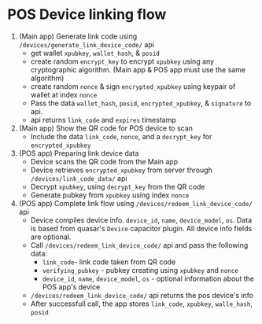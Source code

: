# POS Device linking flow
1. (Main app) Generate link code using `/devices/generate_link_device_code/` api
    - get wallet `xpubkey`, `wallet_hash`, & `posid`
    - create random `encrypt_key` to encrypt `xpubkey` using any cryptographic algorithm. (Main app & POS app must use the same algorithm)
    - create random `nonce` & sign `encrypted_xpubkey` using keypair of wallet at index `nonce`
    - Pass the data `wallet_hash`, `posid`, `encrypted_xpubkey`, & `signature` to api.
    - api returns `link_code` and `expires` timestamp
2. (Main app) Show the QR code for POS device to scan
    - Include the data `link_code`, `nonce`, and a `decrypt_key` for `encrypted_xpubkey`
3. (POS app) Preparing link device data
    - Device scans the QR code from the Main app
    - Device retrieves `encrypted_xpubkey` from server through `/devices/link_code_data/` api
    - Decrypt `xpubkey`, using `decrypt_key` from the QR code
    - Generate pubkey from `xpubkey` using index `nonce`
4. (POS app) Complete link flow using `/devices/redeem_link_device_code/` api
    - Device compiles device info. `device_id`, `name`, `device_model`, `os`. Data is based from quasar's `Device` capacitor plugin. All device info fields are optional.
    - Call `/devices/redeem_link_device_code/` api and pass the following data:
        - `link_code`- link code taken from QR code
        - `verifying_pubkey` - pubkey creating using `xpubkey` and `nonce`
        - `device_id`, `name`, `device_model`, `os` - optional information about the POS app's device
    - `/devices/redeem_link_device_code/` api returns the pos device's info
    - After successfull call, the app stores `link_code`, `xpubkey`, `walle_hash`, `posid`
